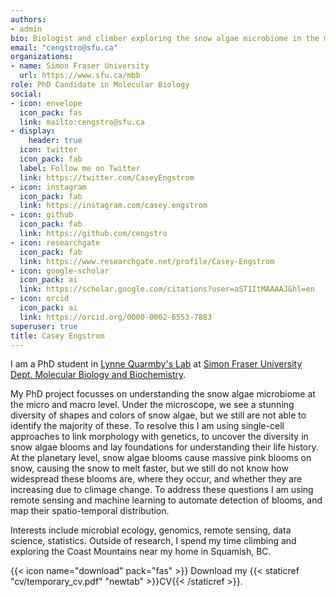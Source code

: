 ```yaml
---
authors:
- admin
bio: Biologist and climber exploring the snow algae microbiome in the mountains
email: "cengstro@sfu.ca"
organizations:
- name: Simon Fraser University
  url: https://www.sfu.ca/mbb
role: PhD Candidate in Molecular Biology
social:
- icon: envelope
  icon_pack: fas
  link: mailto:cengstro@sfu.ca
- display:
    header: true
  icon: twitter
  icon_pack: fab
  label: Follow me on Twitter
  link: https://twitter.com/CaseyEngstrom
- icon: instagram
  icon_pack: fab
  link: https://instagram.com/casey.engstrom
- icon: github
  icon_pack: fab
  link: https://github.com/cengstro
- icon: researchgate
  icon_pack: fab
  link: https://www.researchgate.net/profile/Casey-Engstrom
- icon: google-scholar
  icon_pack: ai
  link: https://scholar.google.com/citations?user=aST1ItMAAAAJ&hl=en
- icon: orcid
  icon_pack: ai
  link: https://orcid.org/0000-0002-6553-7883
superuser: true
title: Casey Engstrom
---
```


I am a PhD student in [Lynne Quarmby's Lab](https://www.quarmby.ca) at [Simon Fraser University Dept. Molecular Biology and Biochemistry](https://www.sfu.ca/mbb). 

My PhD project focusses on understanding the snow algae microbiome at the micro and macro level. Under the microscope, we see a stunning diversity of shapes and colors of snow algae, but we still are not able to identify the majority of these. To resolve this I am using single-cell approaches to link morphology with genetics, to uncover the diversity in snow algae blooms and lay foundations for understanding their life history. At the planetary level, snow algae blooms cause massive pink blooms on snow, causing the snow to melt faster, but we still do not know how widespread these blooms are, where they occur, and whether they are increasing due to climage change. To address these questions I am using remote sensing and machine learning to automate detection of blooms, and map their spatio-temporal distribution. 

Interests include microbial ecology, genomics, remote sensing, data science, statistics. Outside of research, I spend my time climbing and exploring the Coast Mountains near my home in Squamish, BC. 


{{< icon name="download" pack="fas" >}} Download my {{< staticref "cv/temporary_cv.pdf" "newtab" >}}CV{{< /staticref >}}.

